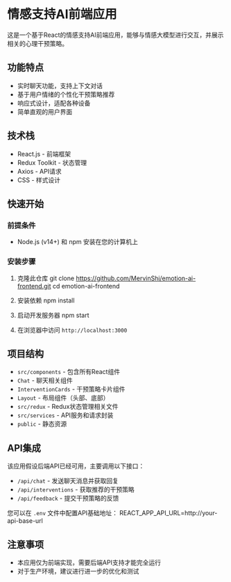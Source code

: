 # 情感支持AI前端应用

这是一个基于React的情感支持AI前端应用，能够与情感大模型进行交互，并展示相关的心理干预策略。

## 功能特点

- 实时聊天功能，支持上下文对话
- 基于用户情绪的个性化干预策略推荐
- 响应式设计，适配各种设备
- 简单直观的用户界面

## 技术栈

- React.js - 前端框架
- Redux Toolkit - 状态管理
- Axios - API请求
- CSS - 样式设计

## 快速开始

### 前提条件

- Node.js (v14+) 和 npm 安装在您的计算机上

### 安装步骤

1. 克隆此仓库
git clone https://github.com/MervinShi/emotion-ai-frontend.git
cd emotion-ai-frontend

2. 安装依赖
npm install

3. 启动开发服务器
npm start


4. 在浏览器中访问 `http://localhost:3000`

## 项目结构

- `src/components` - 包含所有React组件
- `Chat` - 聊天相关组件
- `InterventionCards` - 干预策略卡片组件
- `Layout` - 布局组件（头部、底部）
- `src/redux` - Redux状态管理相关文件
- `src/services` - API服务和请求封装
- `public` - 静态资源

## API集成

该应用假设后端API已经可用，主要调用以下接口：

- `/api/chat` - 发送聊天消息并获取回复
- `/api/interventions` - 获取推荐的干预策略
- `/api/feedback` - 提交干预策略的反馈

您可以在 `.env` 文件中配置API基础地址：
REACT_APP_API_URL=http://your-api-base-url



## 注意事项

- 本应用仅为前端实现，需要后端API支持才能完全运行
- 对于生产环境，建议进行进一步的优化和测试
